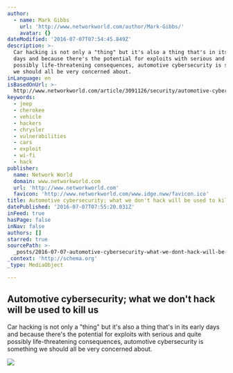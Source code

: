 ```yaml
---
author:
  - name: Mark Gibbs
    url: 'http://www.networkworld.com/author/Mark-Gibbs/'
    avatar: {}
dateModified: '2016-07-07T07:54:45.849Z'
description: >-
  Car hacking is not only a "thing" but it's also a thing that's in its early
  days and because there's the potential for exploits with serious and quite
  possibly life-threatening consequences, automotive cybersecurity is something
  we should all be very concerned about.
inLanguage: en
isBasedOnUrl: >-
  http://www.networkworld.com/article/3091126/security/automotive-cybersecurity-what-we-dont-hack-will-probably-be-used-to-kill-us.html
keywords:
  - jeep
  - cherokee
  - vehicle
  - hackers
  - chrysler
  - vulnerabilities
  - cars
  - exploit
  - wi-fi
  - hack
publisher:
  name: Network World
  domain: www.networkworld.com
  url: 'http://www.networkworld.com'
  favicon: 'http://www.networkworld.com/www.idge.nww/favicon.ico'
title: Automotive cybersecurity; what we don't hack will be used to kill us
datePublished: '2016-07-07T07:55:20.031Z'
inFeed: true
hasPage: false
inNav: false
authors: []
starred: true
sourcePath: >-
  _posts/2016-07-07-automotive-cybersecurity-what-we-dont-hack-will-be-used-to.md
_context: 'http://schema.org'
_type: MediaObject

---
```

<article style=""><h1>Automotive cybersecurity; what we don't hack will be used to kill us</h1><p>Car hacking is not only a "thing" but it's also a thing that's in its early days and because there's the potential for exploits with serious and quite possibly life-threatening consequences, automotive cybersecurity is something we should all be very concerned about.</p><img src="http://images.techhive.com/images/article/2016/07/jeep_cherokee_kl_3200cc_registered_july_2014-100669751-large.idge.jpg" /></article>